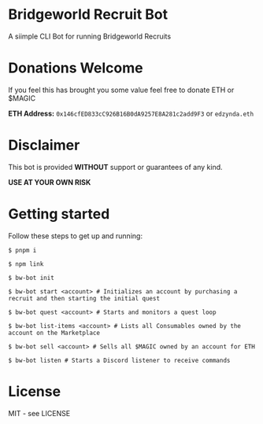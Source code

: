 # Bridgeworld Recruit Bot

A siimple CLI Bot for running Bridgeworld Recruits

# Donations Welcome

If you feel this has brought you some value feel free to donate ETH or $MAGIC

**ETH Address:** `0x146cfED833cC926B16B0dA9257E8A281c2add9F3` or `edzynda.eth`

# Disclaimer

This bot is provided **WITHOUT** support or guarantees of any kind.

**USE AT YOUR OWN RISK**

# Getting started

Follow these steps to get up and running:

```shell
$ pnpm i

$ npm link

$ bw-bot init

$ bw-bot start <account> # Initializes an account by purchasing a recruit and then starting the initial quest

$ bw-bot quest <account> # Starts and monitors a quest loop

$ bw-bot list-items <account> # Lists all Consumables owned by the account on the Marketplace

$ bw-bot sell <account> # Sells all $MAGIC owned by an account for ETH

$ bw-bot listen # Starts a Discord listener to receive commands
```

# License

MIT - see LICENSE